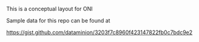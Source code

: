 This is a conceptual layout for ONI

Sample data for this repo can be found at

https://gist.github.com/dataminion/3203f7c8960f423147822fb0c7bdc9e2
